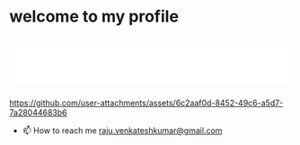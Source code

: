 # welcome to my profile
<h1 align="center">
  <img src="https://github.com/venkateshkumarraju/venkateshkumarraju/blob/main/name.svg"VENKATESH KUMAR RAJU" />
</h1>

 











https://github.com/user-attachments/assets/6c2aaf0d-8452-49c6-a5d7-7a28044683b6



- 📫 How to reach me  raju.venkateshkumar@gmail.com


<!---
venkateshkumarraju/venkateshkumarraju is a ✨ special ✨ repository because its `README.md` (this file) appears on your GitHub profile.
You can click the Preview link to take a look at your changes.
--->
